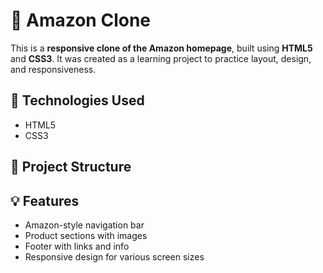 
# 🛒 Amazon Clone

This is a **responsive clone of the Amazon homepage**, built using **HTML5** and **CSS3**. It was created as a learning project to practice layout, design, and responsiveness.

## 🔧 Technologies Used

- HTML5
- CSS3

## 📂 Project Structure

## 💡 Features

- Amazon-style navigation bar
- Product sections with images
- Footer with links and info
- Responsive design for various screen sizes





